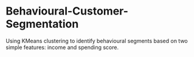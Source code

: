 # Behavioural-Customer-Segmentation
Using KMeans clustering to identify behavioural segments based on two simple features: income and spending score.
